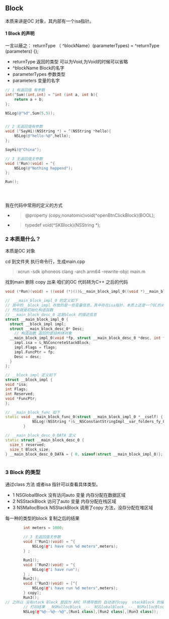## Block

本质来讲是OC 对象，其内部有一个isa指针。



#### 1 Block 的声明

一言以蔽之：      returnType （ ^blockName）(parameterTypes) = ^returnType (parameters) {};

*  returnType 返回的类型 可以为Void,为Void的时候可以省略
* ^blockName  Block的名字
* parameterTypes 参数类型 
* parameters 变量的名字

```objective-c
// 1 有返回值 有参数
int(^Sum)(int,int) = ^int (int a, int b){
    return a + b;
};

NSLog(@"%d",Sum(5,5));


// 2 无返回值有参数 
void (^SayHi)(NSString *) = ^(NSString *hello){
    NSLog(@"hello-%@",hello);
};

SayHi(@"China");

// 3 无返回值无参数
void (^Run)(void) = ^{
    NSLog(@"Nothing happend");
};

Run();





```



我在代码中常用的定义的方式

* > @property (copy,nonatomic)void(^openBtnClickBlock)(BOOL);

* > typedef void(^SKBlock)(NSString *);





### 2 本质是什么？

本质是OC 对象

cd 到文件夹  执行命令行，生成main.cpp

> xcrun  -sdk  iphoneos  clang  -arch  arm64  -rewrite-objc main.m

找到main 删除 copy 出来 咱们的OC 代码转为C++ 之后的代码

```c++
void (*Run)(void) = ((void (*)())&__main_block_impl_0((void *)__main_block_func_0, &__main_block_desc_0_DATA));

//  __main_block_impl_0 的定义如下
// 其中的__block_impl 存放的是一些变量信息，其中存在isa指针，本质上还是一个OC的对象
// 然后就是初始化构造函数
// __main_block_desc_0 这是block 的描述信息
struct __main_block_impl_0 {
  struct __block_impl impl;
  struct __main_block_desc_0* Desc;
    // 构造函数 返回的是结构体对象
  __main_block_impl_0(void *fp, struct __main_block_desc_0 *desc, int flags=0) {
    impl.isa = &_NSConcreteStackBlock;
    impl.Flags = flags;
    impl.FuncPtr = fp;
    Desc = desc;
  }
};

// __block_impl 定义如下
struct __block_impl {
void *isa;
int Flags;
int Reserved;
void *FuncPtr;
};

// __main_block_func 如下
static void __main_block_func_0(struct __main_block_impl_0 *__cself) {
            NSLog((NSString *)&__NSConstantStringImpl__var_folders_fy_885kj4n56w7g9r9_jkpsn25h0000gp_T_main_2c916c_mi_0);
        }

// __main_block_desc_0_DATA 定义
static struct __main_block_desc_0 {
  size_t reserved;
  size_t Block_size;
} __main_block_desc_0_DATA = { 0, sizeof(struct __main_block_impl_0)};



```



### 3 Block 的类型

通过class 方法 或者isa 指针可以查看具体类型。

* 1 NSGlobalBlock 没有访问auto 变量 内存分配在数据区域
* 2 NSStackBlock   访问了auto 变量  内存分配在栈区域
* 3 NSMallocBlock   NSStackBlock  调用了copy 方法，没存分配在堆区域



每一种的类型的block 复制之后的结果

```c++
        int meters = 1000;
        
        // 3 无返回值无参数
        void (^Run1)(void) = ^{
            NSLog(@"i have run %d meters",meters);
        } ;

        Run1();
        void (^Run2)(void) = ^{
            NSLog(@"i have run");
        } ;
        Run2();
        void (^Run3)(void) = [^{
            NSLog(@"i have run %d meters",meters);
        } copy];
        Run3();
// 之所以 没有stack Block 是因为 ARC 环境导致的 自动进行copy  stackBlock 的操作
        // 打印结果 __NSMallocBlock__--__NSGlobalBlock__--__NSMallocBlock__
        NSLog(@"%@--%@--%@",[Run1 class],[Run2 class],[Run3 class]);
```







